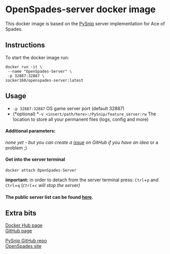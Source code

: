 # OpenSpades-server docker image
This docker image is based on the [PySnip](https://github.com/NateShoffner/PySnip) server implementation for Ace of Spades.

## Instructions
To start the docker image run:

```
docker run -it \
 --name "OpenSpades-Server" \
 -p 32887:32887 \
zocker160/openspades-server:latest
```
## Usage

- `-p 32887:32887` OS game server port (default 32887)
- (*optional) *`-v <insert/path/here>:/PySnip/feature_server:rw` The location to store all your permanent files (logs, config and more)

#### Additional parameters:

*none yet - but you can create a [issue](https://github.com/zocker-160/OpenSpades-server-docker/issues) on GitHub if you have an idea* or a problem ;)

#### Get into the server terminal

```
docker attach OpenSpades-Server
```

**important:**
in order to detach from the server terminal press: `Ctrl`+`p` and `Ctrl`+`q` (*`Ctrl`+`c` will stop the server)*

#### The public server list can be found [here](https://www.buildandshoot.com/servers/).

## Extra bits
[Docker Hub page](https://hub.docker.com/r/zocker160/openspades-server/)  
[GitHub page](https://github.com/zocker-160/OpenSpades-server-docker)

[PySnip GitHub repo](https://github.com/NateShoffner/PySnip)  
[OpenSpades site](http://openspades.yvt.jp/)
